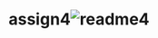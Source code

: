 # assign4![readme4](https://github.com/noriakeivanfard/assign4/assets/137643989/31716d9e-5310-4aa5-9147-7b1cf31fec7b)

